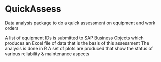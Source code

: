 # QuickAssess
Data analysis package to do a quick assessment on equipment and work orders

A list of equipment IDs is submitted to SAP Business Objects which produces an Excel file of data that is the basis of this assessment
The analysis is done in R
A set of plots are produced that show the status of various reliability & maintenance aspects
